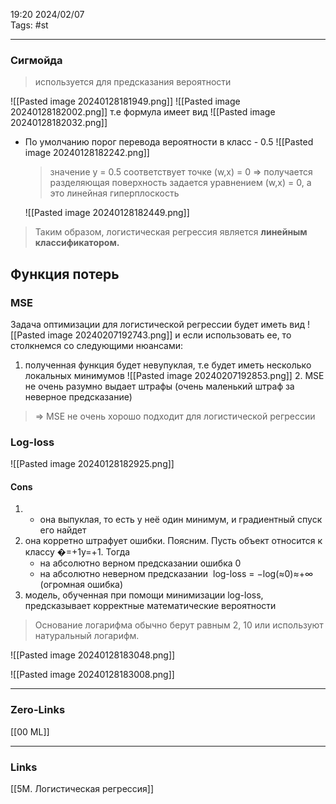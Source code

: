 19:20     2024/02/07    
Tags: #st
____
### Сигмойда
> используется для предсказания вероятности

![[Pasted image 20240128181949.png]]
![[Pasted image 20240128182002.png]]
т.е формула имеет вид
![[Pasted image 20240128182032.png]]

- По умолчанию порог перевода вероятности в класс - 0.5
  ![[Pasted image 20240128182242.png]]
  >значение y = 0.5 соответствует точке (w,x) = 0 => получается разделяющая поверхность задается уравнением (w,x) = 0, а это линейная гиперплоскость
  
  ![[Pasted image 20240128182449.png]]
> Таким образом, логистическая регрессия является **линейным классификатором.**

## Функция потерь
### MSE 
Задача оптимизации для логистической регрессии будет иметь вид
![[Pasted image 20240207192743.png]]
и если использовать ее, то столкнемся со следующими нюансами:
1. полученная функция будет невупуклая, т.е будет иметь несколько локальных минимумов
   ![[Pasted image 20240207192853.png]]
   2. MSE не очень разумно выдает штрафы (очень маленький штраф за неверное предсказание)
> => MSE не очень хорошо подходит для логистической регрессии

### Log-loss

![[Pasted image 20240128182925.png]]
#### Cons
1. - она выпуклая, то есть у неё один минимум, и градиентный спуск его найдет
2. она корретно штрафует ошибки. Поясним. Пусть объект относится к классу �=+1y=+1. Тогда
    - на абсолютно верном предсказании ошибка 0
    - на абсолютно неверном предсказании 
	    log-loss = −log(≈0)≈+∞ (огромная ошибка)
3. модель, обученная при помощи минимизации log-loss, предсказывает корректные математические вероятности
   
> Основание логарифма обычно берут равным 2, 10 или используют натуральный логарифм.

![[Pasted image 20240128183048.png]]

![[Pasted image 20240128183008.png]]



____
### Zero-Links
[[00 ML]]

____
### Links
[[5М. Логистическая регрессия]]